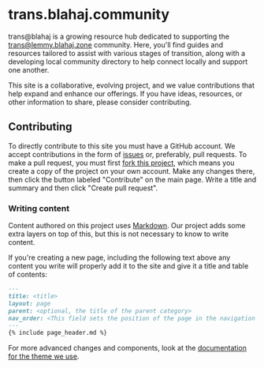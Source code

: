 # trans.blahaj.community

trans@blahaj is a growing resource hub dedicated to supporting the trans@lemmy.blahaj.zone community. Here, you'll find guides and resources tailored to assist with various stages of transition, along with a developing local community directory to help connect locally and support one another.

This site is a collaborative, evolving project, and we value contributions that help expand and enhance our offerings. If you have ideas, resources, or other information to share, please consider contributing.

## Contributing
To directly contribute to this site you must have a GitHub account. We accept contributions in the form of [issues](https://github.com/trans-blahaj-lemmy/trans-blahaj-lemmy.github.io/issues/new) or, preferably, pull requests. To make a pull request, you must first [fork this project](https://github.com/trans-blahaj-lemmy/trans-blahaj-lemmy.github.io/fork), which means you create a copy of the project on your own account. Make any changes there, then click the button labeled "Contribute" on the main page. Write a title and summary and then click "Create pull request".

### Writing content

Content authored on this project uses [Markdown](https://www.markdownguide.org/). Our project adds some extra layers on top of this, but this is not necessary to know to write content. 

If you're creating a new page, including the following text above any content you write will properly add it to the site and give it a title and table of contents:
```md
---
title: <title>
layout: page
parent: <optional, the title of the parent category>
nav_order: <This field sets the position of the page in the navigation menu. some categories do not have a nav_order, do not use this field if that is the case.>
---
{% include page_header.md %}
```

For more advanced changes and components, look at the [documentation for the theme we use](https://just-the-docs.com/).